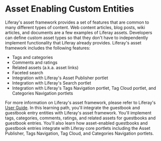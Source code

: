 # Asset Enabling Custom Entities

Liferay's asset framework provides a set of features that are common to many
different types of content. Web content articles, blog posts, wiki articles, and
documents are a few examples of Liferay assets. Developers can define custom
asset types so that they don't have to independently implement functionality
that Liferay already provides. Liferay's asset framework includes the following
features:

- Tags and categories
- Comments and ratings
- Related assets (a.k.a. asset links)
- Faceted search
- Integration with Liferay's Asset Publisher portlet
- Integration with Liferay's Search portlet
- Integration with Liferay's Tags Navigation portlet, Tag Cloud portlet, and
  Categories Navigation portlets

For more information on Liferay's asset framework, please refer to Liferay's
[User Guide](http://www.liferay.com/documentation/liferay-portal/6.2/user-guide/-/ai/displaying-content-dynamically-liferay-portal-6-2-user-guide-06-en).
In this learning path, you'll integrate the guestbook and guestbook entry
entities with Liferay's asset framework. You'll implement tags, categories,
comments, ratings, and related assets for guestbooks and guestbook entries.
You'll also learn how asset-enabled guestbooks and guestbook entries integrate
with Liferay core portlets including the Asset Publisher, Tags Navigation, Tag
Cloud, and Categories Navigation portlets.
